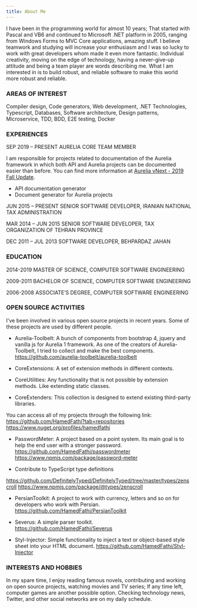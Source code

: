 ```yaml
---
title: About Me
---
```


I have been in the programming world for almost 10 years; That started with Pascal and VB6 and continued to Microsoft .NET platform in 2005, ranging from Windows Forms to MVC Core applications, amazing stuff. I believe teamwork and studying will increase your enthusiasm and I was so lucky to work with great developers whom made it even more fantastic. Individual creativity, moving on the edge of technology, having a never-give-up attitude and being a team player are words describing me. What I am interested in is to build robust, and reliable software to make this world more robust and reliable.

### AREAS OF INTEREST

Compiler design, Code generators, Web development, .NET Technologies, Typescript, Databases, Software architecture, Design patterns, Microservice, TDD, BDD, E2E testing, Docker

### EXPERIENCES

SEP 2019 – PRESENT
AURELIA CORE TEAM MEMBER

I am responsible for projects related to documentation of the Aurelia framework in which both API and Aurelia projects can be documented easier than before. You can find more information at [Aurelia vNext - 2019 Fall Update](https://aurelia.io/blog/2019/10/31/aurelia-vnext-2019-fall-update/).

* API documentation generator
* Document generator for Aurelia projects

JUN 2015 – PRESENT
SENIOR SOFTWARE DEVELOPER, IRANIAN NATIONAL TAX ADMINISTRATION

MAR 2014 – JUN 2015
SENIOR SOFTWARE DEVELOPER, TAX ORGANIZATION OF TEHRAN PROVINCE

DEC 2011 – JUL 2013
SOFTWARE DEVELOPER, BEHPARDAZ JAHAN

### EDUCATION

2014-2019
MASTER OF SCIENCE, COMPUTER SOFTWARE ENGINEERING

2009-2011
BACHELOR OF SCIENCE, COMPUTER SOFTWARE ENGINEERING

2006-2008
ASSOCIATE’S DEGREE, COMPUTER SOFTWARE ENGINEERING

### OPEN SOURCE ACTIVITIES

I've been involved in various open source projects in recent years. Some of these projects are used by different people.

* Aurelia-Toolbelt:
A bunch of components from bootstrap 4, jquery and vanilla js for Aurelia 1 framework. As one of the creators of Aurelia-Toolbelt, I tried to collect and make the best components.
https://github.com/aurelia-toolbelt/aurelia-toolbelt

* CoreExtensions:
A set of extension methods in different contexts.

* CoreUtilities:
Any functionality that is not possible by extension methods. Like extending static classes.

* CoreExtenders:
This collection is designed to extend existing third-party libraries.

You can access all of my projects through the following link:
https://github.com/HamedFathi?tab=repositories
https://www.nuget.org/profiles/hamedfathi

* PasswordMeter:
A project based on a point system. Its main goal is to help the end user with a stronger password.
https://github.com/HamedFathi/passwordmeter
https://www.npmjs.com/package/password-meter

* Contribute to TypeScript type definitions

https://github.com/DefinitelyTyped/DefinitelyTyped/tree/master/types/zenscroll
https://www.npmjs.com/package/@types/zenscroll

* PersianToolkit:
A project to work with currency, letters and so on for developers who work with Persian.
https://github.com/HamedFathi/PersianToolkit

* Severus: A simple parser toolkit.
https://github.com/HamedFathi/Severus
* Styl-Injector: Simple functionality to inject a text or object-based style sheet into your HTML document.
https://github.com/HamedFathi/Styl-Injector

### INTERESTS AND HOBBIES

In my spare time, I enjoy reading famous novels, contributing and working on open source projects, watching movies and TV series; If any time left, computer games are another possible option. Checking technology news, Twitter, and other social networks are on my daily schedule.

